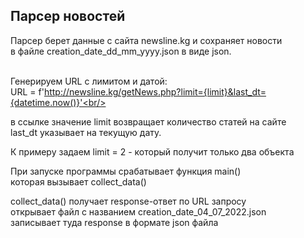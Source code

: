 <h2>Парсер новостей</h3>
Парсер берет данные с сайта newsline.kg и сохраняет новости<br/> 
в файле  creation_date_dd_mm_yyyy.json в виде json.<br/><br/>

Генерируем URL с лимитом и датой:<br>
URL = f'http://newsline.kg/getNews.php?limit={limit}&last_dt={datetime.now()}'<br/>

в ссылке значение limit возвращает количество статей на сайте<br/> 
last_dt указывает на текущую дату.<br/>

К примеру задаем limit = 2  -   который получит только два объекта<br/>

При запуске программы срабатывает функция main()<br/>
которая вызывает collect_data()<br/>

collect_data() получает response-ответ по URL запросу<br/>
открывает файл с названием  creation_date_04_07_2022.json<br/>
записывает туда response в формате json файла<br/>
